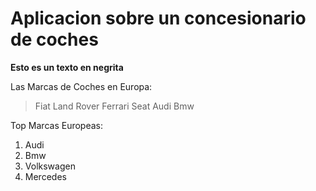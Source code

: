 # Aplicacion sobre un concesionario de coches

**Esto es un texto en negrita**


Las Marcas de Coches en Europa:
> Fiat
> Land Rover
> Ferrari
> Seat
> Audi
> Bmw

Top Marcas Europeas:
1. Audi
2. Bmw
3. Volkswagen
4. Mercedes
